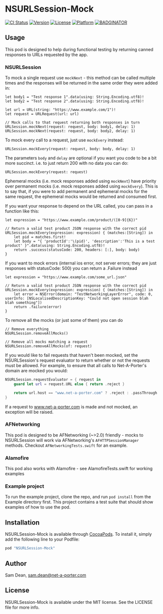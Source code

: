 
# NSURLSession-Mock

[![CI Status](http://img.shields.io/travis/net-a-porter-mobile/NSURLSession-Mock.svg?style=flat)](https://travis-ci.org/net-a-porter-mobile/NSURLSession-Mock)
[![Version](https://img.shields.io/cocoapods/v/NSURLSession-Mock.svg?style=flat)](http://cocoapods.org/pods/NSURLSession-Mock)
[![License](https://img.shields.io/cocoapods/l/NSURLSession-Mock.svg?style=flat)](http://cocoapods.org/pods/NSURLSession-Mock)
[![Platform](https://img.shields.io/cocoapods/p/NSURLSession-Mock.svg?style=flat)](http://cocoapods.org/pods/NSURLSession-Mock)
[![BADGINATOR](https://badginator.herokuapp.com/net-a-porter-mobile/NSURLSession-Mock.svg)](https://github.com/defunctzombie/badginator)

## Usage

This pod is designed to help during functional testing by returning canned responses to URLs requested by the app.

### NSURLSession

To mock a single request use `mockNext` - this method can be called multiple times and the responses will be returned in the same order they were added in:

```objc
let body1 = "Test response 1".data(using: String.Encoding.utf8)!
let body2 = "Test response 2".data(using: String.Encoding.utf8)!

let url = URL(string: "https://www.example.com/1")!
let request = URLRequest(url: url)

// Mock calls to that request returning both responses in turn
URLSession.mockNext(request: request, body: body1, delay: 1)
URLSession.mockNext(request: request, body: body2, delay: 1)
```


To mock every call to a request, just use `mockEvery` instead:

```objc
URLSession.mockEvery(request: request, body: body, delay: 1)
```

The parameters `body` and `delay` are optional if you want you code to be a bit more succinct. i.e. to just return 200 with no data you can do:

```objc
URLSession.mockEvery(request: request)
```

Ephemeral mocks (i.e. mock responses added using `mockNext`) have priority over permanent mocks (i.e. mock responses added using `mockEvery`). This is to say that, if you were to add permanent and ephemeral mocks for the same request, the ephemeral mocks would be returned and consumed first.

If you want your response to depend on the URL called, you can pass in a function like this:

```objc
let expression = "https://www.example.com/product/([0-9]{6})"

// Return a valid test product JSON response with the correct pid
URLSession.mockEvery(expression: expression) { (matches:[String]) in
    let pid = matches.first!
    let body = "{ 'productId':'\(pid)', 'description':'This is a test product' }".data(using: String.Encoding.utf8)!
    return .success(statusCode: 200, headers: [:], body: body)
}
```

If you want to mock errors (internal ios error, not server errors; they are just responses with statusCode: 500) you can return a .Failure instead

```objc
let expression = "https://www.example.com/some_url.json"

// Return a valid test product JSON response with the correct pid
URLSession.mockEvery(expression: expression) { (matches:[String]) in
    let error = NSError(domain: "TestNetworkingLayerError", code: 0, userInfo: [NSLocalisedDescriptionKey: "Could not open session blah blah something"])
    return .failure(error)
}
```


To remove all the mocks (or just some of them) you can do


```objc
// Remove everything
NSURLSession.removeAllMocks()

// Remove all mocks matching a request
NSURLSession.removeAllMocks(of: request)
```

If you would like to fail requests that haven't been mocked, set the NSURLSession's request evaluator to return whether or not the requests must be allowed. For example, to ensure that all calls to Net-A-Porter's domain are mocked you would:

```swift
NSURLSession.requestEvaluator = { request in
    guard let url = request.URL else { return .reject }

    return url.host == "www.net-a-porter.com" ? .reject : .passThrough
}

```

If a request to www.net-a-porter.com is made and not mocked, an exception will be raised.

### AFNetworking

This pod is designed to be AFNetworking (~>2.0) friendly - mocks to NSURLSession will work via AFNetworking's `AFHTTPSessionManager` methods. Checkout `AFNetworkingTests.swift` for an example.

### Alamofire

This pod also works with Alamofire - see AlamofireTests.swift for working examples

### Example project

To run the example project, clone the repo, and run `pod install` from the Example directory first. This project contains a test suite that should show examples of how to use the pod.

## Installation

NSURLSession-Mock is available through [CocoaPods](http://cocoapods.org). To install
it, simply add the following line to your Podfile:

```ruby
pod "NSURLSession-Mock"
```

## Author

Sam Dean, sam.dean@net-a-porter.com

## License

NSURLSession-Mock is available under the MIT license. See the LICENSE file for more info.
